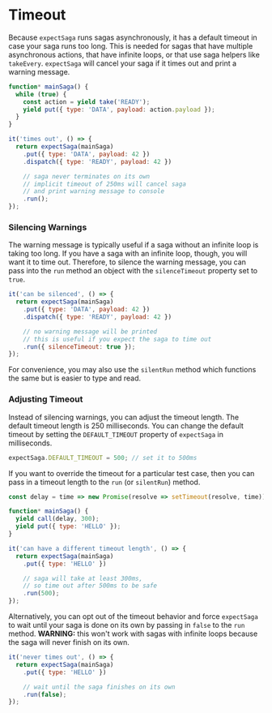 # Timeout

Because `expectSaga` runs sagas asynchronously, it has a default timeout in case
your saga runs too long. This is needed for sagas that have multiple
asynchronous actions, that have infinite loops, or that use saga helpers like
`takeEvery`. `expectSaga` will cancel your saga if it times out and print a
warning message.

```js
function* mainSaga() {
  while (true) {
    const action = yield take('READY');
    yield put({ type: 'DATA', payload: action.payload });
  }
}

it('times out', () => {
  return expectSaga(mainSaga)
    .put({ type: 'DATA', payload: 42 })
    .dispatch({ type: 'READY', payload: 42 })

    // saga never terminates on its own
    // implicit timeout of 250ms will cancel saga
    // and print warning message to console
    .run();
});
```

### Silencing Warnings

The warning message is typically useful if a saga without an infinite loop is
taking too long. If you have a saga with an infinite loop, though, you will want
it to time out. Therefore, to silence the warning message, you can pass into the
`run` method an object with the `silenceTimeout` property set to `true`.

```js
it('can be silenced', () => {
  return expectSaga(mainSaga)
    .put({ type: 'DATA', payload: 42 })
    .dispatch({ type: 'READY', payload: 42 })

    // no warning message will be printed
    // this is useful if you expect the saga to time out
    .run({ silenceTimeout: true });
});
```

For convenience, you may also use the `silentRun` method which functions the same but is easier to type and read.

### Adjusting Timeout

Instead of silencing warnings, you can adjust the timeout length. The default
timeout length is 250 milliseconds. You can change the default timeout by
setting the `DEFAULT_TIMEOUT` property of `expectSaga` in milliseconds.

```js
expectSaga.DEFAULT_TIMEOUT = 500; // set it to 500ms
```

If you want to override the timeout for a particular test case, then you can
pass in a timeout length to the `run` (or `silentRun`) method.

```js
const delay = time => new Promise(resolve => setTimeout(resolve, time));

function* mainSaga() {
  yield call(delay, 300);
  yield put({ type: 'HELLO' });
}

it('can have a different timeout length', () => {
  return expectSaga(mainSaga)
    .put({ type: 'HELLO' })

    // saga will take at least 300ms,
    // so time out after 500ms to be safe
    .run(500);
});
```

Alternatively, you can opt out of the timeout behavior and force `expectSaga` to
wait until your saga is done on its own by passing in `false` to the `run`
method. **WARNING:** this won't work with sagas with infinite loops because the
saga will never finish on its own.

```js
it('never times out', () => {
  return expectSaga(mainSaga)
    .put({ type: 'HELLO' })

    // wait until the saga finishes on its own
    .run(false);
});
```
